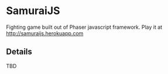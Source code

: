 SamuraiJS
==============

Fighting game built out of Phaser javascript framework. Play it at http://samuraijs.herokuapp.com
 
Details
---------
TBD

